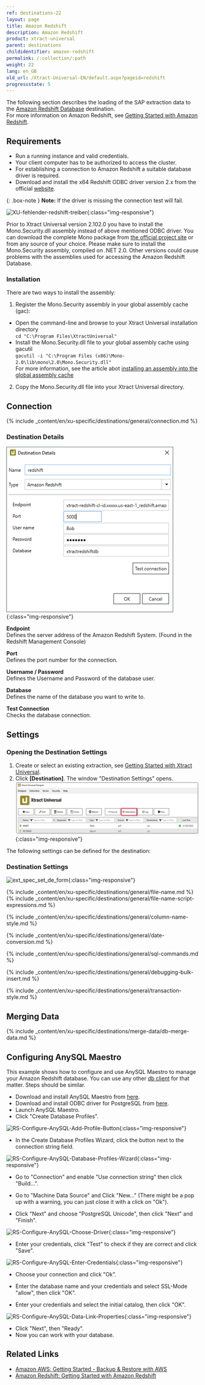 ```yaml
---
ref: destinations-22
layout: page
title: Amazon Redshift
description: Amazon Redshift
product: xtract-universal
parent: destinations
childidentifier: amazon-redshift
permalink: /:collection/:path
weight: 22
lang: en_GB
old_url: /Xtract-Universal-EN/default.aspx?pageid=redshift
progressstate: 5
---
```


The following section describes the loading of the SAP extraction data to the [Amazon Redshift Database](https://aws.amazon.com/redshift/) destination.<br>
For more information on Amazon Redshift, see [Getting Started with Amazon Redshift](https://docs.aws.amazon.com/redshift/latest/gsg/getting-started.html).

## Requirements

- Run a running instance and valid credentials.
- Your client computer has to be authorized to access the cluster.
- For establishing a connection to Amazon Redshift a suitable database driver is required.
- Download and install the x64 Redshift ODBC driver version 2.x from the official [website](https://docs.aws.amazon.com/redshift/latest/mgmt/odbc20-install-config-win.html).

{: .box-note }
**Note:** If the driver is missing the connection test will fail.

![XU-fehlender-redshift-treiber](/img/content/XU-fehlender-redshift-treiber.png){:class="img-responsive"}

Prior to Xtract Universal version 2.102.0 you have to install the Mono.Security.dll assembly instead of above mentioned ODBC driver.
You can download the complete Mono package from [the official project site](http://download.mono-project.com/archive/2.0/download/) or from any source of your choice. Please make sure to install the Mono.Security assembly, compiled on .NET 2.0. Other versions could cause problems with the assemblies used for accessing the Amazon Redshift Database.

### Installation
There are two ways to install the assembly: 

1. Register the Mono.Security assembly in your global assembly cache (gac):
- Open the command-line and browse to your Xtract Universal installation directory<br> 
	`cd "C:\Program Files\XtractUniversal"`
- Install the Mono.Security.dll file to your global assembly cache using gacutil<br>
	`gacutil -i "C:\Program Files (x86)\Mono-2.0\lib\mono\2.0\Mono.Security.dll"`<br>
	For more information, see the article abot [installing an assembly into the global assembly cache](https://docs.microsoft.com/en-us/dotnet/framework/app-domains/install-assembly-into-gac)
2. Copy the Mono.Security.dll file into your Xtract Universal directory.

## Connection

{% include _content/en/xu-specific/destinations/general/connection.md %}	 

### Destination Details

![XU_redshift_destination](/img/content/XU_redshift_destination.png){:class="img-responsive"}

**Endpoint**<br>
Defines the server address of the Amazon Redshift System.
(Found in the Redshift Management Console)

**Port**<br>
Defines the port number for the connection.

**Username / Password**<br>
Defines the Username and Password of the database user.

**Database**<br>
Defines the name of the database you want to write to.

**Test Connection**<br>
Checks the database connection.


## Settings

### Opening the Destination Settings
1. Create or select an existing extraction, see [Getting Started with Xtract Universal](../getting-started/define-a-table-extraction).
2. Click **[Destination]**. The window "Destination Settings" opens.
![Destination-settings](/img/content/xu/xu_designer_destination.png){:class="img-responsive"}

The following settings can be defined for the destination:  

### Destination Settings

![ext_spec_set_de_form](/img/content/redshift-configurations.png){:class="img-responsive"}

{% include _content/en/xu-specific/destinations/general/file-name.md %}
{% include _content/en/xu-specific/destinations/general/file-name-script-expressions.md %}

{% include _content/en/xu-specific/destinations/general/column-name-style.md %}

{% include _content/en/xu-specific/destinations/general/date-conversion.md %}

{% include _content/en/xu-specific/destinations/general/sql-commands.md %}

{% include _content/en/xu-specific/destinations/general/debugging-bulk-insert.md %}

{% include _content/en/xu-specific/destinations/general/transaction-style.md %}


## Merging Data

{% include _content/en/xu-specific/destinations/merge-data/db-merge-data.md  %}

## Configuring AnySQL Maestro


This example shows how to configure and use AnySQL Maestro to manage your Amazon Redshift database.
You can use any other [db client](https://docs.aws.amazon.com/redshift/latest/mgmt/connecting-using-workbench.html) for that matter. Steps should be similar. 

- Download and install AnySQL Maestro from [here](http://www.sqlmaestro.com/de/products/anysql/maestro/download/).
- Download and install ODBC driver for PostgreSQL from [here](http://ftp.postgresql.org/pub/odbc/versions/msi/psqlodbc_08_04_0200.zip).
- Launch AnySQL Maestro.
- Click "Create Database Profiles".


![RS-Configure-AnySQL-Add-Profile-Button](/img/content/RS-Configure-AnySQL-Add-Profile-Button.png){:class="img-responsive"}

- In the Create Database Profiles Wizard, click the button next to the connection string field.

![RS-Configure-AnySQL-Database-Profiles-Wizard](/img/content/RS-Configure-AnySQL-Database-Profiles-Wizard.png){:class="img-responsive"}

- Go to "Connection" and enable "Use connection string" then click "Build...".
- Go to "Machine Data Source" and Click "New..." (There might be a pop up with a warning, you can just close it with a click on "Ok").

- Click "Next" and choose "PostgreSQL Unicode", then click "Next" and "Finish".

![RS-Configure-AnySQL-Choose-Driver](/img/content/RS-Configure-AnySQL-Choose-Driver.png){:class="img-responsive"}

- Enter your credentials, click "Test" to check if they are correct and click "Save".

![RS-Configure-AnySQL-Enter-Credentials](/img/content/RS-Configure-AnySQL-Enter-Credentials.png){:class="img-responsive"}

- Choose your connection and click "Ok".
- Enter the database name and your credentials and select SSL-Mode "allow", then click "OK".

- Enter your credentials and select the initial catalog, then click "OK".

![RS-Configure-AnySQL-Data-Link-Properties](/img/content/RS-Configure-AnySQL-Data-Link-Properties.png){:class="img-responsive"}

- Click "Next", then "Ready".
- Now you can work with your database.

## Related Links
- [Amazon AWS: Getting Started - Backup & Restore with AWS](https://aws.amazon.com/backup-restore/getting-started/?nc1=h_ls)
- [Amazon Redshift: Getting Started with Amazon Redshift](hhttps://docs.aws.amazon.com/redshift/latest/gsg/getting-started.html)
